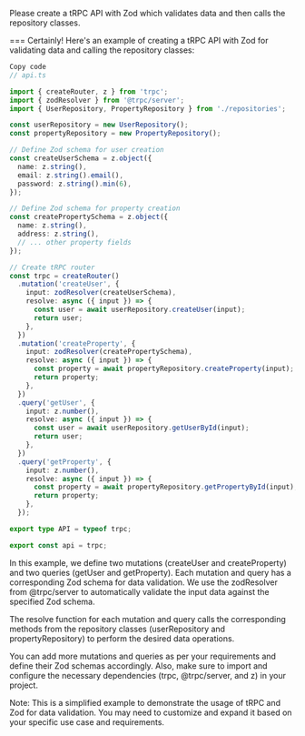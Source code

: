 Please create a tRPC API with Zod which validates data and then calls the repository classes. 

===
Certainly! Here's an example of creating a tRPC API with Zod for validating data and calling the repository classes:

```typescript
Copy code
// api.ts

import { createRouter, z } from 'trpc';
import { zodResolver } from '@trpc/server';
import { UserRepository, PropertyRepository } from './repositories';

const userRepository = new UserRepository();
const propertyRepository = new PropertyRepository();

// Define Zod schema for user creation
const createUserSchema = z.object({
  name: z.string(),
  email: z.string().email(),
  password: z.string().min(6),
});

// Define Zod schema for property creation
const createPropertySchema = z.object({
  name: z.string(),
  address: z.string(),
  // ... other property fields
});

// Create tRPC router
const trpc = createRouter()
  .mutation('createUser', {
    input: zodResolver(createUserSchema),
    resolve: async ({ input }) => {
      const user = await userRepository.createUser(input);
      return user;
    },
  })
  .mutation('createProperty', {
    input: zodResolver(createPropertySchema),
    resolve: async ({ input }) => {
      const property = await propertyRepository.createProperty(input);
      return property;
    },
  })
  .query('getUser', {
    input: z.number(),
    resolve: async ({ input }) => {
      const user = await userRepository.getUserById(input);
      return user;
    },
  })
  .query('getProperty', {
    input: z.number(),
    resolve: async ({ input }) => {
      const property = await propertyRepository.getPropertyById(input);
      return property;
    },
  });

export type API = typeof trpc;

export const api = trpc;
```

In this example, we define two mutations (createUser and createProperty) and two queries (getUser and getProperty). Each mutation and query has a corresponding Zod schema for data validation. We use the zodResolver from @trpc/server to automatically validate the input data against the specified Zod schema.

The resolve function for each mutation and query calls the corresponding methods from the repository classes (userRepository and propertyRepository) to perform the desired data operations.

You can add more mutations and queries as per your requirements and define their Zod schemas accordingly. Also, make sure to import and configure the necessary dependencies (trpc, @trpc/server, and z) in your project.

Note: This is a simplified example to demonstrate the usage of tRPC and Zod for data validation. You may need to customize and expand it based on your specific use case and requirements.